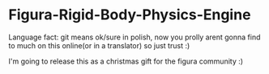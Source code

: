 # Figura-Rigid-Body-Physics-Engine 
Language fact: git means ok/sure in polish, now you prolly arent gonna find to much on this online(or in a translator) so just trust :)

I'm going to release this as a christmas gift for the figura community :)
